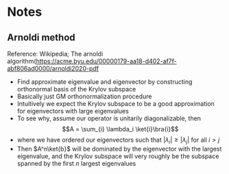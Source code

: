 # Notes 

## Arnoldi method
Reference: Wikipedia; The arnoldi algorithm(https://acme.byu.edu/00000179-aa18-d402-af7f-abf806ad0000/arnoldi2020-pdf
- Find approximate eigenvalue and eigenvector by constructing orthonormal basis of the Krylov subspace
- Basically just GM orthonormalization procedure
- Intuitively we expect the Krylov subspace to be a good approximation for eigenvectors with large eigenvalues
- To see why, assume our operator is unitarily diagonalizable, then 
$$A = \sum_{i} \lambda_i \ket{i}\bra{i}$$
- where we have ordered our eigenvectors such that $|\lambda_i|\geq |\lambda_j|$ for all $i>j$
- Then $A^n\ket{b}$ will be dominated by the eigenvector with the largest eigenvalue, and the Krylov subspace will very roughly be the subspace spanned by the first $n$ largest eigenvalues


